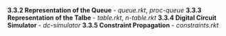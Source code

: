 **3.3.2 Representation of the Queue** - *queue.rkt*, *proc-queue*
**3.3.3 Representation of the Talbe** - *table.rkt*, *n-table.rkt*
**3.3.4 Digital Circuit Simulator** - *dc-simulator*
**3.3.5 Constraint Propagation** - *constraints.rkt*
